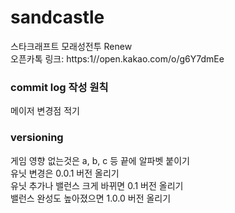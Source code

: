 # sandcastle
스타크래프트 모래성전투 Renew  
오픈카톡 링크: https:1//open.kakao.com/o/g6Y7dmEe  

### commit log 작성 원칙
메이저 변경점 적기  

### versioning
게임 영향 없는것은 a, b, c 등 끝에 알파벳 붙이기  
유닛 변경은 0.0.1 버전 올리기  
유닛 추가나 밸런스 크게 바뀌면 0.1 버전 올리기  
밸런스 완성도 높아졌으면 1.0.0 버전 올리기  
